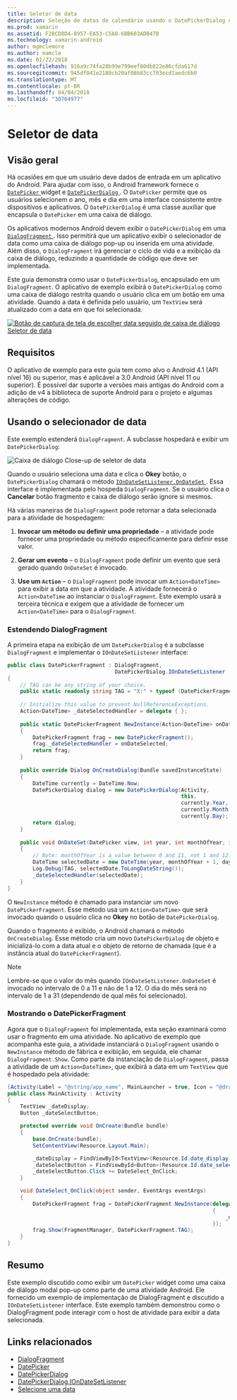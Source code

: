 ```yaml
---
title: Seletor de data
description: Seleção de datas de calendário usando o DatePickerDialog e DialogFragment
ms.prod: xamarin
ms.assetid: F2BCD8D4-8957-EA53-C5A8-6BB603ADB47B
ms.technology: xamarin-android
author: mgmclemore
ms.author: mamcle
ms.date: 01/22/2018
ms.openlocfilehash: 916a9c74fa28b99e799eef80db822e86cfda617d
ms.sourcegitcommit: 945df041e2180cb20af08b83cc703ecd1aedc6b0
ms.translationtype: MT
ms.contentlocale: pt-BR
ms.lasthandoff: 04/04/2018
ms.locfileid: "30764977"
---
```

# <a name="date-picker"></a>Seletor de data

## <a name="overview"></a>Visão geral

Há ocasiões em que um usuário deve dados de entrada em um aplicativo do Android. Para ajudar com isso, o Android framework fornece o [ `DatePicker` ](https://developer.xamarin.com/api/type/Android.Widget.DatePicker/) widget e [ `DatePickerDialog` ](https://developer.xamarin.com/api/type/Android.App.DatePickerDialog/) . O `DatePicker` permite que os usuários selecionem o ano, mês e dia em uma interface consistente entre dispositivos e aplicativos. O `DatePickerDialog` é uma classe auxiliar que encapsula o `DatePicker` em uma caixa de diálogo.

Os aplicativos modernos Android devem exibir o `DatePickerDialog` em uma [ `DialogFragment` ](https://developer.xamarin.com/api/type/Android.App.DialogFragment/). Isso permitirá que um aplicativo exibir o selecionador de data como uma caixa de diálogo pop-up ou inserida em uma atividade. Além disso, o `DialogFragment` irá gerenciar o ciclo de vida e a exibição da caixa de diálogo, reduzindo a quantidade de código que deve ser implementada.

Este guia demonstra como usar o `DatePickerDialog`, encapsulado em um `DialogFragment`. O aplicativo de exemplo exibirá o `DatePickerDialog` como uma caixa de diálogo restrita quando o usuário clica em um botão em uma atividade. Quando a data é definida pelo usuário, um `TextView` será atualizado com a data em que foi selecionada.

[![Botão de captura de tela de escolher data seguido de caixa de diálogo Seletor de data](date-picker-images/image-01-sml.png)](date-picker-images/image-01.png#lightbox)

## <a name="requirements"></a>Requisitos

O aplicativo de exemplo para este guia tem como alvo o Android 4.1 (API nível
16) ou superior, mas é aplicável a 3.0 Android (API nível 11 ou superior). É possível dar suporte a versões mais antigas do Android com a adição de v4 a biblioteca de suporte Android para o projeto e algumas alterações de código.

## <a name="using-the-datepicker"></a>Usando o selecionador de data

Este exemplo estenderá `DialogFragment`. A subclasse hospedará e exibir um `DatePickerDialog`:

![Caixa de diálogo Close-up de seletor de data](date-picker-images/image-02.png)

Quando o usuário seleciona uma data e clica o **Okey** botão, o `DatePickerDialog` chamará o método [ `IOnDateSetListener.OnDateSet` ](https://developer.xamarin.com/api/member/Android.App.DatePickerDialog+IOnDateSetListener.OnDateSet/p/Android.Widget.DatePicker/System.Int32/System.Int32/System.Int32/).
Essa interface é implementada pelo hospeda `DialogFragment`. Se o usuário clica o **Cancelar** botão fragmento e caixa de diálogo serão ignore si mesmos.

Há várias maneiras de `DialogFragment` pode retornar a data selecionada para a atividade de hospedagem:

1. **Invocar um método ou definir uma propriedade** &ndash; a atividade pode fornecer uma propriedade ou método especificamente para definir esse valor.

2. **Gerar um evento** &ndash; o `DialogFragment` pode definir um evento que será gerado quando `OnDateSet` é invocado.

3. **Use um `Action`**  &ndash; o `DialogFragment` pode invocar um `Action<DateTime>` para exibir a data em que a atividade. A atividade fornecerá o `Action<DateTime` ao instanciar o `DialogFragment`. Este exemplo usará a terceira técnica e exigem que a atividade de fornecer um `Action<DateTime>` para o `DialogFragment`.



### <a name="extending-dialogfragment"></a>Estendendo DialogFragment

A primeira etapa na exibição de um `DatePickerDialog` é a subclasse `DialogFragment` e implementar o `IOnDateSetListener` interface:

```csharp
public class DatePickerFragment : DialogFragment, 
                                  DatePickerDialog.IOnDateSetListener
{
    // TAG can be any string of your choice.
    public static readonly string TAG = "X:" + typeof (DatePickerFragment).Name.ToUpper();
    
    // Initialize this value to prevent NullReferenceExceptions.
    Action<DateTime> _dateSelectedHandler = delegate { };
    
    public static DatePickerFragment NewInstance(Action<DateTime> onDateSelected)
    {
        DatePickerFragment frag = new DatePickerFragment();
        frag._dateSelectedHandler = onDateSelected;
        return frag;
    }
    
    public override Dialog OnCreateDialog(Bundle savedInstanceState)
    {
        DateTime currently = DateTime.Now;
        DatePickerDialog dialog = new DatePickerDialog(Activity, 
                                                       this, 
                                                       currently.Year, 
                                                       currently.Month - 1,
                                                       currently.Day);
        return dialog;
    }
    
    public void OnDateSet(DatePicker view, int year, int monthOfYear, int dayOfMonth)
    {
        // Note: monthOfYear is a value between 0 and 11, not 1 and 12!
        DateTime selectedDate = new DateTime(year, monthOfYear + 1, dayOfMonth);
        Log.Debug(TAG, selectedDate.ToLongDateString());
        _dateSelectedHandler(selectedDate);
    }
}
```

O `NewInstance` método é chamado para instanciar um novo `DatePickerFragment`. Esse método usa um `Action<DateTime>` que será invocado quando o usuário clica no **Okey** no botão de `DatePickerDialog`.

Quando o fragmento é exibido, o Android chamará o método `OnCreateDialog`. Esse método cria um novo `DatePickerDialog` de objeto e inicializá-lo com a data atual e o objeto de retorno de chamada (que é a instância atual do `DatePickerFragment`).


> [!NOTE]
> Lembre-se que o valor do mês quando `IOnDateSetListener.OnDateSet` é invocado no intervalo de 0 a 11 e não de 1 a 12. O dia do mês será no intervalo de 1 a 31 (dependendo de qual mês foi selecionado).



### <a name="showing-the-datepickerfragment"></a>Mostrando o DatePickerFragment

Agora que o `DialogFragment` foi implementada, esta seção examinará como usar o fragmento em uma atividade. No aplicativo de exemplo que acompanha este guia, a atividade instanciará o `DialogFragment` usando o `NewInstance` método de fábrica e exibição, em seguida, ele chamar `DialogFragment.Show`. Como parte da instanciação de `DialogFragment`, passa a atividade de um `Action<DateTime>`, que exibirá a data em um `TextView` que é hospedado pela atividade:

```csharp
[Activity(Label = "@string/app_name", MainLauncher = true, Icon = "@drawable/icon")]
public class MainActivity : Activity
{
    TextView _dateDisplay;
    Button _dateSelectButton;

    protected override void OnCreate(Bundle bundle)
    {
        base.OnCreate(bundle);
        SetContentView(Resource.Layout.Main);

        _dateDisplay = FindViewById<TextView>(Resource.Id.date_display);
        _dateSelectButton = FindViewById<Button>(Resource.Id.date_select_button);
        _dateSelectButton.Click += DateSelect_OnClick;
    }

    void DateSelect_OnClick(object sender, EventArgs eventArgs)
    {
        DatePickerFragment frag = DatePickerFragment.NewInstance(delegate(DateTime time)
                                                                 {
                                                                     _dateDisplay.Text = time.ToLongDateString();
                                                                 });
        frag.Show(FragmentManager, DatePickerFragment.TAG);
    }
}
```


## <a name="summary"></a>Resumo

Este exemplo discutido como exibir um `DatePicker` widget como uma caixa de diálogo modal pop-up como parte de uma atividade Android. Ele fornecido um exemplo de implementação de DialogFragment e discutido a `IOnDateSetListener` interface. Este exemplo também demonstrou como o DialogFragment pode interagir com o host de atividade para exibir a data selecionada.


## <a name="related-links"></a>Links relacionados

- [DialogFragment](https://developer.xamarin.com/api/type/Android.App.DialogFragment/)
- [DatePicker](https://developer.xamarin.com/api/type/Android.Widget.DatePicker/)
- [DatePickerDialog](https://developer.xamarin.com/api/type/Android.App.DatePickerDialog/)
- [DatePickerDialog.IOnDateSetListener](https://developer.xamarin.com/api/type/Android.App.DatePickerDialog+IOnDateSetListener/)
- [Selecione uma data](https://github.com/xamarinhttps://developer.xamarin.com/recipes/tree/master/android/controls/datepicker/select_a_date)
